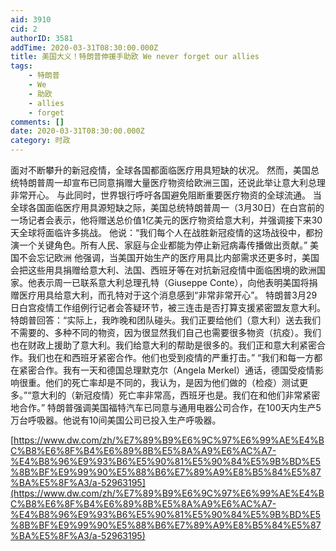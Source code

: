 ```yaml
---
aid: 3910
cid: 2
authorID: 3581
addTime: 2020-03-31T08:30:00.000Z
title: 美国大义！特朗普伸援手助欧 We never forget our allies
tags:
    - 特朗普
    - We
    - 助欧
    - allies
    - forget
comments: []
date: 2020-03-31T08:30:00.000Z
category: 时政
---
```


面对不断攀升的新冠疫情，全球各国都面临医疗用具短缺的状况。 然而，美国总统特朗普周一却宣布已同意捐赠大量医疗物资给欧洲三国，还说此举让意大利总理非常开心。 与此同时，世界银行呼吁各国避免阻断重要医疗物资的全球流通。 当全球各国面临医疗用具源短缺之际，美国总统特朗普周一（3月30日）在白宫前的一场记者会表示，他将赠送总价值1亿美元的医疗物资给意大利，并强调接下来30天全球将面临许多挑战。 他说：“我们每个人在战胜新冠疫情的这场战役中，都扮演一个关键角色。所有人民、家庭与企业都能为停止新冠病毒传播做出贡献。” 美国不会忘记欧洲 他强调，当美国开始生产的医疗用具比内部需求还更多时，美国会把这些用具捐赠给意大利、法国、西班牙等在对抗新冠疫情中面临困境的欧洲国家。他表示周一已联系意大利总理孔特（Giuseppe Conte），向他表明美国将捐赠医疗用具给意大利，而孔特对于这个消息感到“非常非常开心”。 特朗普3月29日白宫疫情工作组例行记者会答疑环节，被三连击是否打算支援紧密盟友意大利。 特朗普回答：“实际上，我昨晚和团队碰头。我们正要给他们（意大利）送去我们不需要的、多种不同的物资，因为很显然我们自己也需要很多物资（抗疫）。我们也在财政上援助了意大利。我们给意大利的帮助是很多的。我们正和意大利紧密合作。我们也在和西班牙紧密合作。他们也受到疫情的严重打击。” “我们和每一方都在紧密合作。我有一天和德国总理默克尔（Angela Merkel）通话，德国受疫情影响很重。他们的死亡率却是不同的，我认为，是因为他们做的（检疫）测试更多。”“意大利的（新冠疫情）死亡率非常高，西班牙也是。我们在和他们非常紧密地合作。” 特朗普强调美国福特汽车已同意与通用电器公司合作，在100天内生产5万台呼吸器。他说有10间美国公司已投入生产呼吸器。

[https://www.dw.com/zh/%E7%89%B9%E6%9C%97%E6%99%AE%E4%BC%B8%E6%8F%B4%E6%89%8B%E5%8A%A9%E6%AC%A7-%E4%B8%96%E9%93%B6%E5%90%81%E5%90%84%E5%9B%BD%E5%8B%BF%E9%99%90%E5%88%B6%E7%89%A9%E8%B5%84%E5%87%BA%E5%8F%A3/a-52963195](https://www.dw.com/zh/%E7%89%B9%E6%9C%97%E6%99%AE%E4%BC%B8%E6%8F%B4%E6%89%8B%E5%8A%A9%E6%AC%A7-%E4%B8%96%E9%93%B6%E5%90%81%E5%90%84%E5%9B%BD%E5%8B%BF%E9%99%90%E5%88%B6%E7%89%A9%E8%B5%84%E5%87%BA%E5%8F%A3/a-52963195)

